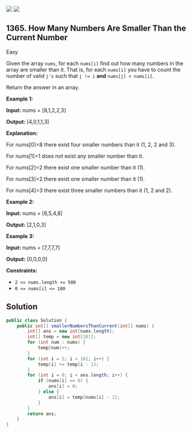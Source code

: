 [![](https://img.shields.io/github/stars/javadev/LeetCode-in-Java?label=Stars&style=flat-square)](https://github.com/javadev/LeetCode-in-Java)
[![](https://img.shields.io/github/forks/javadev/LeetCode-in-Java?label=Fork%20me%20on%20GitHub%20&style=flat-square)](https://github.com/javadev/LeetCode-in-Java/fork)

## 1365\. How Many Numbers Are Smaller Than the Current Number

Easy

Given the array `nums`, for each `nums[i]` find out how many numbers in the array are smaller than it. That is, for each `nums[i]` you have to count the number of valid `j's` such that `j != i` **and** `nums[j] < nums[i]`.

Return the answer in an array.

**Example 1:**

**Input:** nums = [8,1,2,2,3]

**Output:** [4,0,1,1,3]

**Explanation:** 

For nums[0]=8 there exist four smaller numbers than it (1, 2, 2 and 3). 

For nums[1]=1 does not exist any smaller number than it. 

For nums[2]=2 there exist one smaller number than it (1). 

For nums[3]=2 there exist one smaller number than it (1). 

For nums[4]=3 there exist three smaller numbers than it (1, 2 and 2).

**Example 2:**

**Input:** nums = [6,5,4,8]

**Output:** [2,1,0,3]

**Example 3:**

**Input:** nums = [7,7,7,7]

**Output:** [0,0,0,0]

**Constraints:**

*   `2 <= nums.length <= 500`
*   `0 <= nums[i] <= 100`

## Solution

```java
public class Solution {
    public int[] smallerNumbersThanCurrent(int[] nums) {
        int[] ans = new int[nums.length];
        int[] temp = new int[101];
        for (int num : nums) {
            temp[num]++;
        }
        for (int i = 1; i < 101; i++) {
            temp[i] += temp[i - 1];
        }
        for (int i = 0; i < ans.length; i++) {
            if (nums[i] == 0) {
                ans[i] = 0;
            } else {
                ans[i] = temp[nums[i] - 1];
            }
        }
        return ans;
    }
}
```